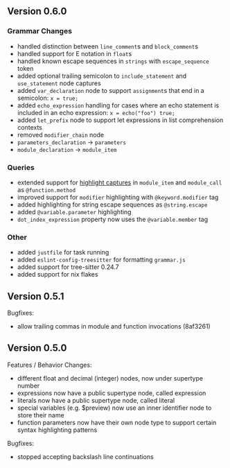 ## Version 0.6.0

### Grammar Changes

- handled distinction between `line_comment`s and `block_comment`s
- handled support for E notation in `float`s
- handled known escape sequences in `strings` with `escape_sequence` token
- added optional trailing semicolon to `include_statement` and `use_statement` node captures
- added `var_declaration` node to support `assignment`s that end in a semicolon: `x = true;`
- added `echo_expression` handling for cases where an echo statement is included in an echo expression:
  `x = echo("foo") true;`
- added `let_prefix` node to support let expressions in list comprehension contexts
- removed `modifier_chain` node
- `parameters_declaration` -> `parameters`
- `module_declaration` -> `module_item`

### Queries

- extended support for [highlight captures](https://github.com/nvim-treesitter/nvim-treesitter/blob/master/CONTRIBUTING.md#highlights
) in `module_item` and `module_call` as `@function.method`
- improved support for `modifier` highlighting with `@keyword.modifier` tag
- added highlighting for string escape sequences as `@string.escape`
- added `@variable.parameter` highlighting
- `dot_index_expression` property now uses the `@variable.member` tag

### Other
- added `justfile` for task running
- added `eslint-config-treesitter` for formatting `grammar.js`
- added support for tree-sitter 0.24.7
- added support for nix flakes

## Version 0.5.1

Bugfixes:
- allow trailing commas in module and function invocations (8af3261)

## Version 0.5.0

Features / Behavior Changes:
- different float and decimal (integer) nodes, now under supertype number
- expressions now have a public supertype node, called expression
- literals now have a public supertype node, called literal
- special variables (e.g. $preview) now use an inner identifier node to store their name
- function parameters now have their own node type to support certain syntax
  highlighting patterns

Bugfixes:
- stopped accepting backslash line continuations

